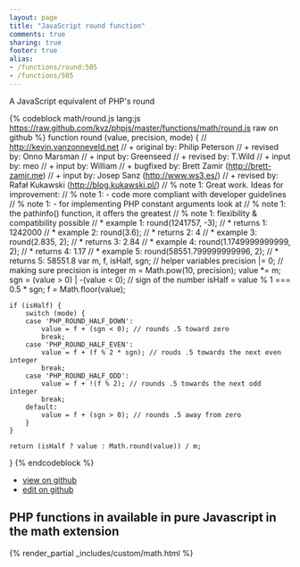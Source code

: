 ```yaml
---
layout: page
title: "JavaScript round function"
comments: true
sharing: true
footer: true
alias:
- /functions/round:505
- /functions/505
---
```

<!-- Generated by Rakefile:build -->
A JavaScript equivalent of PHP's round

{% codeblock math/round.js lang:js https://raw.github.com/kvz/phpjs/master/functions/math/round.js raw on github %}
function round (value, precision, mode) {
    // http://kevin.vanzonneveld.net
    // +   original by: Philip Peterson
    // +    revised by: Onno Marsman
    // +      input by: Greenseed
    // +    revised by: T.Wild
    // +      input by: meo
    // +      input by: William
    // +   bugfixed by: Brett Zamir (http://brett-zamir.me)
    // +      input by: Josep Sanz (http://www.ws3.es/)
    // +    revised by: Rafał Kukawski (http://blog.kukawski.pl/)
    // %        note 1: Great work. Ideas for improvement:
    // %        note 1:  - code more compliant with developer guidelines
    // %        note 1:  - for implementing PHP constant arguments look at
    // %        note 1:  the pathinfo() function, it offers the greatest
    // %        note 1:  flexibility & compatibility possible
    // *     example 1: round(1241757, -3);
    // *     returns 1: 1242000
    // *     example 2: round(3.6);
    // *     returns 2: 4
    // *     example 3: round(2.835, 2);
    // *     returns 3: 2.84
    // *     example 4: round(1.1749999999999, 2);
    // *     returns 4: 1.17
    // *     example 5: round(58551.799999999996, 2);
    // *     returns 5: 58551.8
    var m, f, isHalf, sgn; // helper variables
    precision |= 0; // making sure precision is integer
    m = Math.pow(10, precision);
    value *= m;
    sgn = (value > 0) | -(value < 0); // sign of the number
    isHalf = value % 1 === 0.5 * sgn;
    f = Math.floor(value);

    if (isHalf) {
        switch (mode) {
        case 'PHP_ROUND_HALF_DOWN':
            value = f + (sgn < 0); // rounds .5 toward zero
            break;
        case 'PHP_ROUND_HALF_EVEN':
            value = f + (f % 2 * sgn); // rouds .5 towards the next even integer
            break;
        case 'PHP_ROUND_HALF_ODD':
            value = f + !(f % 2); // rounds .5 towards the next odd integer
            break;
        default:
            value = f + (sgn > 0); // rounds .5 away from zero
        }
    }

    return (isHalf ? value : Math.round(value)) / m;
}
{% endcodeblock %}

 - [view on github](https://github.com/kvz/phpjs/blob/master/functions/math/round.js)
 - [edit on github](https://github.com/kvz/phpjs/edit/master/functions/math/round.js)

## PHP functions in available in pure Javascript in the math extension
{% render_partial _includes/custom/math.html %}
